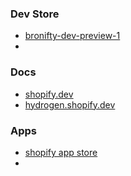 

### Dev Store
- [bronifty-dev-preview-1](https://bronifty-dev-preview-1.myshopify.com/admin)
- 

### Docs
- [shopify.dev](https://shopify.dev/api/storefront)
- [hydrogen.shopify.dev](https://hydrogen.shopify.dev/)

### Apps
- [shopify app store](https://apps.shopify.com/)
- 